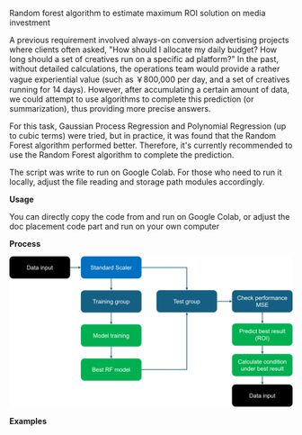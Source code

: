 Random forest algorithm to estimate maximum ROI solution on media investment

A previous requirement involved always-on conversion advertising projects where clients often asked, "How should I allocate my daily budget? How long should a set of creatives run on a specific ad platform?" In the past, without detailed calculations, the operations team would provide a rather vague experiential value (such as ￥800,000 per day, and a set of creatives running for 14 days). However, after accumulating a certain amount of data, we could attempt to use algorithms to complete this prediction (or summarization), thus providing more precise answers.

For this task, Gaussian Process Regression and Polynomial Regression (up to cubic terms) were tried, but in practice, it was found that the Random Forest algorithm performed better. Therefore, it's currently recommended to use the Random Forest algorithm to complete the prediction.

The script was write to run on Google Colab. For those who need to run it locally, adjust the file reading and storage path modules accordingly.

**Usage** 

You can directly copy the code from and run on Google Colab, or adjust the doc placement code part and run on your own computer

**Process**

![](https://github.com/Chaoshcx/roi-estimate/blob/main/process.png)

**Examples**
